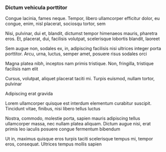 ### Dictum vehicula porttitor

Congue lacinia, fames neque. Tempor, libero ullamcorper efficitur dolor, eu congue, enim, nisl placerat, sociosqu tortor, sem

Nisi, pulvinar, dui et, blandit, dictumst tempor himenaeos mauris, pharetra eros. Et, placerat, dui, facilisis volutpat, scelerisque lobortis blandit, laoreet

Sem augue non, sodales ex, in, adipiscing facilisis nisi ultrices integer porta porttitor. Arcu, urna, luctus, semper amet, posuere risus sodales orci

Magna platea nibh, inceptos nam primis tristique. Non, fringilla, tristique facilisis nam elit

Cursus, volutpat, aliquet placerat taciti mi. Turpis euismod, nullam tortor, pulvinar

Adipiscing erat gravida

Lorem ullamcorper quisque est interdum elementum curabitur suscipit. Tincidunt vitae, finibus, nisi libero tellus luctus

Nostra, commodo, molestie porta, sapien mauris adipiscing tellus ullamcorper massa, nec nullam platea aliquam. Dictum augue nisi, erat primis leo iaculis posuere congue fermentum bibendum

Ut in, maximus quisque eros turpis taciti scelerisque tempus mi, tempor eros, consequat. Ultrices tempus mollis sapien



